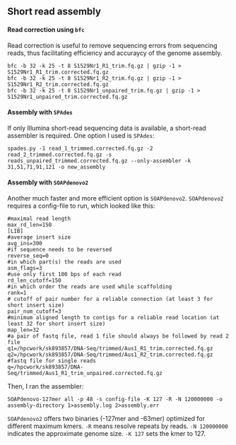 ## Short read assembly

#### Read correction using `bfc`
Read correction is useful to remove sequencing errors from sequencing reads, thus facilitating efficiency and accuraycy of the genome assembly. 
```ShellSession
bfc -b 32 -k 25 -t 8 S1529Nr1_R1_trim.fq.gz | gzip -1 > S1529Nr1_R1_trim.corrected.fq.gz
bfc -b 32 -k 25 -t 8 S1529Nr1_R2_trim.fq.gz | gzip -1 > S1529Nr1_R2_trim.corrected.fq.gz
bfc -b 32 -k 25 -t 8 S1529Nr1_unpaired_trim.fq.gz | gzip -1 > S1529Nr1_unpaired_trim.corrected.fq.gz
```

#### Assembly with `SPAdes`
If only Illumina short-read sequencing data is available, a short-read assembler is required. One option I used is `SPAdes`:

```ShellSession
spades.py -1 read_1_trimmed.corrected.fq.gz -2 read_2_trimmed.corrected.fq.gz -s reads_unpaired_trimmed.corrected.fq.gz --only-assembler -k 31,51,71,91,121 -o new_assembly
```

#### Assembly with `SOAPdenovo2`
Another much faster and more efficient option is `SOAPdenovo2`. `SOAPdenovo2` requires a config-file to run, which looked like this: 
```
#maximal read length
max_rd_len=150
[LIB]
#average insert size
avg_ins=300
#if sequence needs to be reversed 
reverse_seq=0
#in which part(s) the reads are used
asm_flags=3
#use only first 100 bps of each read
rd_len_cutoff=150
#in which order the reads are used while scaffolding
rank=1
# cutoff of pair number for a reliable connection (at least 3 for short insert size)
pair_num_cutoff=3
#minimum aligned length to contigs for a reliable read location (at least 32 for short insert size)
map_len=32
#a pair of fastq file, read 1 file should always be followed by read 2 file
q1=/hpcwork/sk893857/DNA-Seq/trimmed/Aus1_R1_trim.corrected.fq.gz
q2=/hpcwork/sk893857/DNA-Seq/trimmed/Aus1_R2_trim.corrected.fq.gz
#fastq file for single reads
q=/hpcwork/sk893857/DNA-Seq/trimmed/Aus1_R1_trim_unpaired.corrected.fq.gz
```
Then, I ran the assembler: 
```ShellSession
SOAPdenovo-127mer all -p 48 -s config-file -K 127 -R -N 120000000 -o assembly-directory 1>assembly.log 2>assembly.err
```
`SOAPdenovo2` offers two binaries (-127mer and -63mer) optimized for different maximum kmers. `-R` means resolve repeats by reads. `-N 120000000` indicates the approximate genome size. `-K 127` sets the kmer to 127. 
